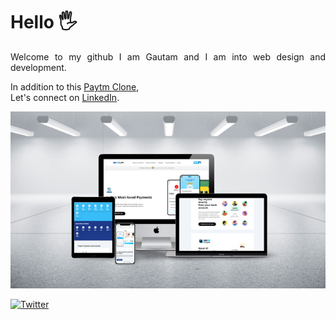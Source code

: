 # Hello 🖐️

<p align="justify"> 
Welcome to my github
I am Gautam and I am into web design and development.
</p>
<p>
In addition to this <a href="https://paytm-cloned.netlify.app/">Paytm Clone</a>,<br/> Let's connect on <a href="https://www.linkedin.com/in/webdev-gautam/">LinkedIn</a>.
</p>

![Design View](https://github.com/gautamnath-in/paytm-clone/blob/main/Design%20files/Paytm%20-%20Design.png)

[![Twitter](https://img.shields.io/twitter/url?style=social&url=https%3A%2F%2Fpaytm-cloned.netlify.app%2F)](https://twitter.com/intent/tweet?text=Wow:&url=https%3A%2F%2Fpaytm-cloned.netlify.app%2F)
